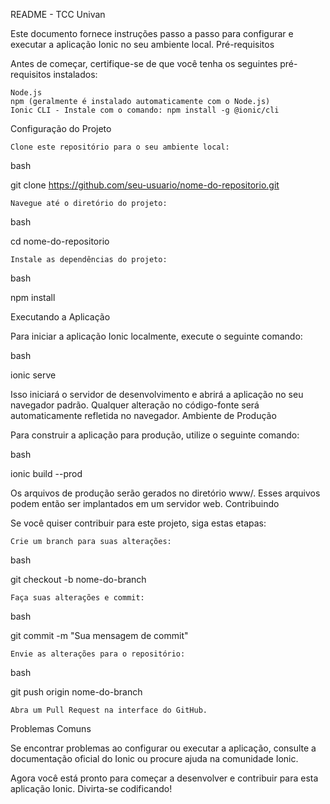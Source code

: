 README - TCC Univan

Este documento fornece instruções passo a passo para configurar e executar a aplicação Ionic no seu ambiente local.
Pré-requisitos

Antes de começar, certifique-se de que você tenha os seguintes pré-requisitos instalados:

    Node.js
    npm (geralmente é instalado automaticamente com o Node.js)
    Ionic CLI - Instale com o comando: npm install -g @ionic/cli

Configuração do Projeto

    Clone este repositório para o seu ambiente local:

bash

git clone https://github.com/seu-usuario/nome-do-repositorio.git

    Navegue até o diretório do projeto:

bash

cd nome-do-repositorio

    Instale as dependências do projeto:

bash

npm install

Executando a Aplicação

Para iniciar a aplicação Ionic localmente, execute o seguinte comando:

bash

ionic serve

Isso iniciará o servidor de desenvolvimento e abrirá a aplicação no seu navegador padrão. Qualquer alteração no código-fonte será automaticamente refletida no navegador.
Ambiente de Produção

Para construir a aplicação para produção, utilize o seguinte comando:

bash

ionic build --prod

Os arquivos de produção serão gerados no diretório www/. Esses arquivos podem então ser implantados em um servidor web.
Contribuindo

Se você quiser contribuir para este projeto, siga estas etapas:

    Crie um branch para suas alterações:

bash

git checkout -b nome-do-branch

    Faça suas alterações e commit:

bash

git commit -m "Sua mensagem de commit"

    Envie as alterações para o repositório:

bash

git push origin nome-do-branch

    Abra um Pull Request na interface do GitHub.

Problemas Comuns

Se encontrar problemas ao configurar ou executar a aplicação, consulte a documentação oficial do Ionic ou procure ajuda na comunidade Ionic.

Agora você está pronto para começar a desenvolver e contribuir para esta aplicação Ionic. Divirta-se codificando!
